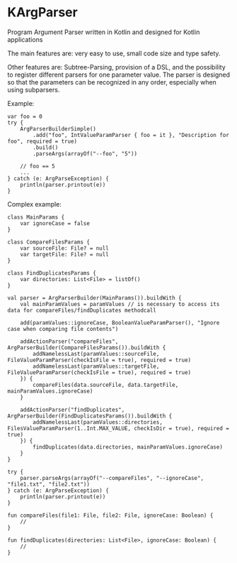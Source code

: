 # KArgParser
Program Argument Parser written in Kotlin and designed for Kotlin applications

The main features are: very easy to use, small code size and type safety.

Other features are: Subtree-Parsing, provision of a DSL, and the possibility to register different parsers for one parameter value. 
The parser is designed so that the parameters can be recognized in any order, especially when using subparsers.

Example:

    var foo = 0
    try {
        ArgParserBuilderSimple()
            .add("foo", IntValueParamParser { foo = it }, "Description for foo", required = true)
            .build()
            .parseArgs(arrayOf("--foo", "5"))
        
        // foo == 5
        ...
    } catch (e: ArgParseException) {
        println(parser.printout(e))
    }
    


Complex example:

    class MainParams {
        var ignoreCase = false
    }

    class CompareFilesParams {
        var sourceFile: File? = null
        var targetFile: File? = null
    }
    
    class FindDuplicatesParams {
        var directories: List<File> = listOf()
    }

    val parser = ArgParserBuilder(MainParams()).buildWith {
        val mainParamValues = paramValues // is necessary to access its data for compareFiles/findDuplicates methodcall
        
        add(paramValues::ignoreCase, BooleanValueParamParser(), "Ignore case when comparing file contents")
        
        addActionParser("compareFiles", ArgParserBuilder(CompareFilesParams()).buildWith {
            addNamelessLast(paramValues::sourceFile, FileValueParamParser(checkIsFile = true), required = true)
            addNamelessLast(paramValues::targetFile, FileValueParamParser(checkIsFile = true), required = true)
        }) {
            compareFiles(data.sourceFile, data.targetFile, mainParamValues.ignoreCase)
        }
        
        addActionParser("findDuplicates", ArgParserBuilder(FindDuplicatesParams()).buildWith {
            addNamelessLast(paramValues::directories, FilesValueParamParser(1..Int.MAX_VALUE, checkIsDir = true), required = true)
        }) {
            findDuplicates(data.directories, mainParamValues.ignoreCase)
        }
    }
    
    try {
        parser.parseArgs(arrayOf("--compareFiles", "--ignoreCase", "file1.txt", "file2.txt"))
    } catch (e: ArgParseException) {
        println(parser.printout(e))
    }
    
    fun compareFiles(file1: File, file2: File, ignoreCase: Boolean) {
        //
    }
    
    fun findDuplicates(directories: List<File>, ignoreCase: Boolean) {
        //
    }
